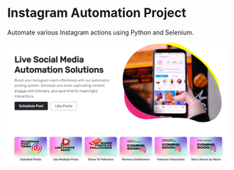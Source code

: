 # Instagram Automation Project

Automate various Instagram actions using Python and Selenium.

<p align="center">
  <img src="project_banner.png" alt="Project Banner">
</p>

